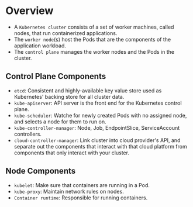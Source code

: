 # Overview

- A `Kubernetes cluster` consists of a set of worker machines, called nodes, that run containerized applications.
- The `worker node`(s) host the Pods that are the components of the application workload.
- The `control plane` manages the worker nodes and the Pods in the cluster.

## Control Plane Components
- `etcd`: Consistent and highly-available key value store used as Kubernetes' backing store for all cluster data.
- `kube-apiserver`:  API server is the front end for the Kubernetes control plane.
- `kube-scheduler`: Watche for newly created Pods with no assigned node, and selects a node for them to run on.
- `kube-controller-manager`: Node, Job, EndpointSlice, ServiceAccount controllers.
- `cloud-controller-manager`: Link cluster into cloud provider's API,
   and separate out the components that interact with that cloud platform from components that only interact with your cluster.

## Node Components
- `kubelet`: Make sure that containers are running in a Pod.
- `kube-proxy`: Maintain network rules on nodes.
- `Container runtime`: Responsible for running containers.
